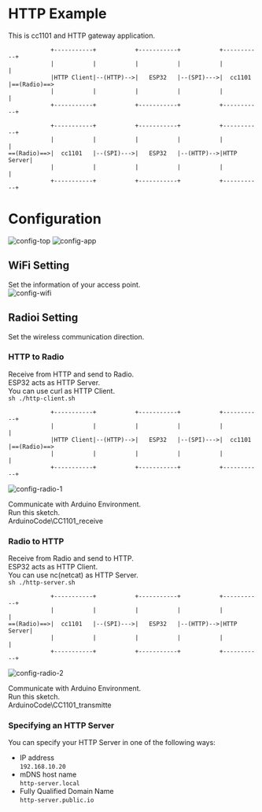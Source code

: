 # HTTP Example   
This is cc1101 and HTTP gateway application.   
```
            +-----------+           +-----------+           +-----------+
            |           |           |           |           |           |
            |HTTP Client|--(HTTP)-->|   ESP32   |--(SPI)--->|  cc1101   |==(Radio)==>
            |           |           |           |           |           |
            +-----------+           +-----------+           +-----------+

            +-----------+           +-----------+           +-----------+
            |           |           |           |           |           |
==(Radio)==>|  cc1101   |--(SPI)--->|   ESP32   |--(HTTP)-->|HTTP Server|
            |           |           |           |           |           |
            +-----------+           +-----------+           +-----------+
```



# Configuration
![config-top](https://github.com/nopnop2002/esp-idf-cc1101/assets/6020549/c44f8b44-c104-4f4b-af89-b483a55daeb4)
![config-app](https://github.com/nopnop2002/esp-idf-cc1101/assets/6020549/b799d77b-8cea-46cc-9743-d5252a3fdab6)

## WiFi Setting
Set the information of your access point.   
![config-wifi](https://github.com/nopnop2002/esp-idf-cc1101/assets/6020549/5f59f5a9-ca9e-488a-90bb-4929065e43d0)

## Radioi Setting
Set the wireless communication direction.   

### HTTP to Radio
Receive from HTTP and send to Radio.   
ESP32 acts as HTTP Server.   
You can use curl as HTTP Client.   
```sh ./http-client.sh```

```
            +-----------+           +-----------+           +-----------+
            |           |           |           |           |           |
            |HTTP Client|--(HTTP)-->|   ESP32   |--(SPI)--->|  cc1101   |==(Radio)==>
            |           |           |           |           |           |
            +-----------+           +-----------+           +-----------+
```

![config-radio-1](https://github.com/nopnop2002/esp-idf-cc1101/assets/6020549/26f4bf6f-a0e5-4038-a617-b4fb83badc96)

Communicate with Arduino Environment.   
Run this sketch.   
ArduinoCode\CC1101_receive   


### Radio to HTTP
Receive from Radio and send to HTTP.   
ESP32 acts as HTTP Client.   
You can use nc(netcat) as HTTP Server.   
```sh ./http-server.sh```

```
            +-----------+           +-----------+           +-----------+
            |           |           |           |           |           |
==(Radio)==>|  cc1101   |--(SPI)--->|   ESP32   |--(HTTP)-->|HTTP Server|
            |           |           |           |           |           |
            +-----------+           +-----------+           +-----------+
```

![config-radio-2](https://github.com/nopnop2002/esp-idf-cc1101/assets/6020549/85cfe7eb-e148-49b6-a9d6-524c321c13d5)


Communicate with Arduino Environment.   
Run this sketch.   
ArduinoCode\CC1101_transmitte   


### Specifying an HTTP Server   
You can specify your HTTP Server in one of the following ways:   
- IP address   
 ```192.168.10.20```   
- mDNS host name   
 ```http-server.local```   
- Fully Qualified Domain Name   
 ```http-server.public.io```


